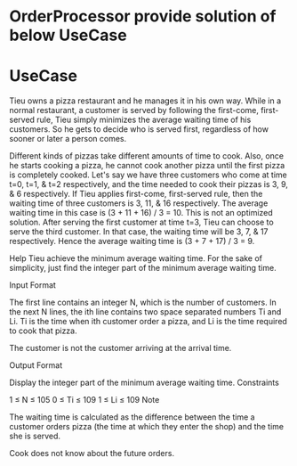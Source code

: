# OrderProcessor provide solution of below UseCase

# UseCase
Tieu owns a pizza restaurant and he manages it in his own way. While in a normal restaurant, a customer is served by following the first-come, first-served rule, Tieu simply minimizes the average waiting time of his customers. So he gets to decide who is served first, regardless of how sooner or later a person comes.

Different kinds of pizzas take different amounts of time to cook. Also, once he starts cooking a pizza, he cannot cook another pizza until the first pizza is completely cooked. Let's say we have three customers who come at time t=0, t=1, & t=2 respectively, and the time needed to cook their pizzas is 3, 9, & 6 respectively. If Tieu applies first-come, first-served rule, then the waiting time of three customers is 3, 11, & 16 respectively. The average waiting time in this case is (3 + 11 + 16) / 3 = 10. This is not an optimized solution. After serving the first customer at time t=3, Tieu can choose to serve the third customer. In that case, the waiting time will be 3, 7, & 17 respectively. Hence the average waiting time is (3 + 7 + 17) / 3 = 9.

Help Tieu achieve the minimum average waiting time. For the sake of simplicity, just find the integer part of the minimum average waiting time.

Input Format

The first line contains an integer N, which is the number of customers.
In the next N lines, the ith line contains two space separated numbers Ti and Li. Ti is the time when ith customer order a pizza, and Li is the time required to cook that pizza.

The  customer is not the customer arriving at the  arrival time.

Output Format

Display the integer part of the minimum average waiting time.
Constraints

1 ≤ N ≤ 105
0 ≤ Ti ≤ 109
1 ≤ Li ≤ 109
Note

The waiting time is calculated as the difference between the time a customer orders pizza (the time at which they enter the shop) and the time she is served.

Cook does not know about the future orders.
